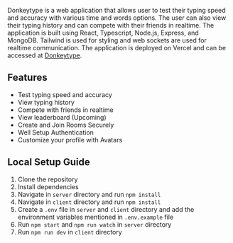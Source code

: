 Donkeytype is a web application that allows user to test their typing speed and accuracy with various time and words options. The user can also view their typing history and can compete with their friends in realtime. The application is built using React, Typescript, Node.js, Express, and MongoDB. Tailwind is used for styling and web sockets are used for realtime communication. The application is deployed on Vercel and can be accessed at [Donkeytype](https://donekeytype-frontend.vercel.app/).

## Features
- Test typing speed and accuracy
- View typing history
- Compete with friends in realtime
- View leaderboard (Upcoming)
- Create and Join Rooms Securely
- Well Setup Authentication 
- Customize your profile with Avatars

## Local Setup Guide
1. Clone the repository
2. Install dependencies
3. Navigate in `server` directory and run `npm install`
4. Navigate in `client` directory and run `npm install`
5. Create a `.env` file in `server` and `client` directory and add the environment variables mentioned in `.env.example` file
6. Run `npm start` and `npm run watch` in `server` directory
7. Run `npm run dev` in `client` directory